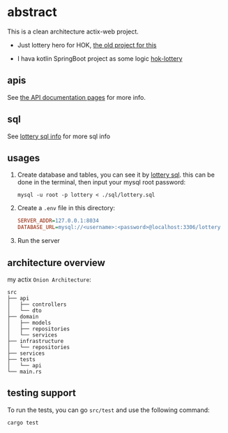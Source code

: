 # abstract

This is a clean architecture actix-web project.

- Just lottery hero for HOK, [the old project for this](https://github.com/weiraneve/hok-lottery-actix)

- I hava kotlin SpringBoot project as some logic [hok-lottery](https://github.com/weiraneve/hok-lottery)

## apis

See [the API documentation pages](./apis) for more info.

## sql

See [lottery sql info](./sql) for more sql info

## usages

1. Create database and tables, you can see it by [lottery sql](./sql).
   this can be done in the terminal, then input your mysql root password:
   ```shell
   mysql -u root -p lottery < ./sql/lottery.sql
   ```
   
2. Create a `.env` file in this directory:
    ```ini
    SERVER_ADDR=127.0.0.1:8034
    DATABASE_URL=mysql://<username>:<password>@localhost:3306/lottery
    ```

3. Run the server

## architecture overview

my actix `Onion Architecture`:

```
src
├── api
│   ├── controllers
│   └── dto
├── domain
│   ├── models
│   ├── repositories
│   └── services
├── infrastructure
│   └── repositories
├── services
├── tests
│   └── api
└── main.rs
```

## testing support

To run the tests, you can go `src/test` and use the following command:
```bash
cargo test
```
